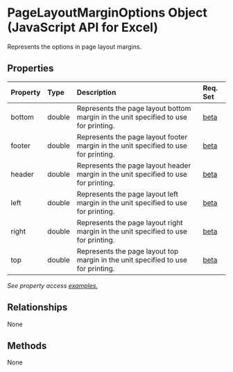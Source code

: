 # PageLayoutMarginOptions Object (JavaScript API for Excel)

Represents the options in page layout margins.

## Properties

| Property	   | Type	|Description| Req. Set|
|:---------------|:--------|:----------|:----|
|bottom|double|Represents the page layout bottom margin in the unit specified to use for printing.|[beta](../requirement-sets/excel-api-requirement-sets.md)|
|footer|double|Represents the page layout footer margin in the unit specified to use for printing.|[beta](../requirement-sets/excel-api-requirement-sets.md)|
|header|double|Represents the page layout header margin in the unit specified to use for printing.|[beta](../requirement-sets/excel-api-requirement-sets.md)|
|left|double|Represents the page layout left margin in the unit specified to use for printing.|[beta](../requirement-sets/excel-api-requirement-sets.md)|
|right|double|Represents the page layout right margin in the unit specified to use for printing.|[beta](../requirement-sets/excel-api-requirement-sets.md)|
|top|double|Represents the page layout top margin in the unit specified to use for printing.|[beta](../requirement-sets/excel-api-requirement-sets.md)|

_See property access [examples.](#property-access-examples)_

## Relationships
None


## Methods
None

